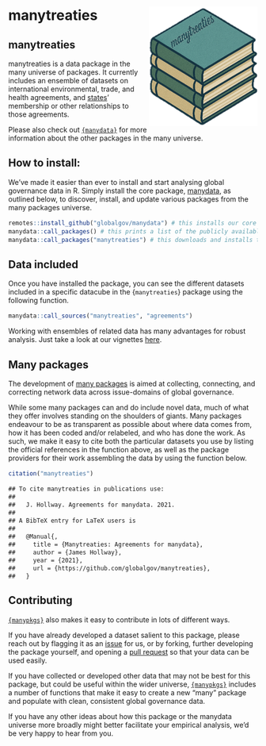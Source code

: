 
# manytreaties <img src="man/figures/manytreatiesLogo.png" align="right" width="220" alt="many treaties logo"/>

## manytreaties

manytreaties is a data package in the many universe of packages. It
currently includes an ensemble of datasets on international
environmental, trade, and health agreements, and
[states](https://github.com/globalgov/manystates)’ membership or other
relationships to those agreements.

Please also check out [`{manydata}`](https://github.com/globalgov) for
more information about the other packages in the many universe.

## How to install:

We’ve made it easier than ever to install and start analysing global
governance data in R. Simply install the core package,
[manydata](https://github.com/globalgov/manydata), as outlined below, to
discover, install, and update various packages from the many packages
universe.

``` r
remotes::install_github("globalgov/manydata") # this installs our core package, the only one you need to do independently
manydata::call_packages() # this prints a list of the publicly available data packages currently available
manydata::call_packages("manytreaties") # this downloads and installs the named package
```

## Data included

Once you have installed the package, you can see the different datasets
included in a specific datacube in the {`manytreaties`} package using
the following function.

``` r
manydata::call_sources("manytreaties", "agreements")
```

Working with ensembles of related data has many advantages for robust
analysis. Just take a look at our vignettes
[here](https://globalgov.github.io/manydata/articles/user.html).

## Many packages

The development of [many
packages](https://github.com/globalgov/manydata) is aimed at collecting,
connecting, and correcting network data across issue-domains of global
governance.

While some many packages can and do include novel data, much of what
they offer involves standing on the shoulders of giants. Many packages
endeavour to be as transparent as possible about where data comes from,
how it has been coded and/or relabeled, and who has done the work. As
such, we make it easy to cite both the particular datasets you use by
listing the official references in the function above, as well as the
package providers for their work assembling the data by using the
function below.

``` r
citation("manytreaties")
```

    ## To cite manytreaties in publications use:
    ## 
    ##   J. Hollway. Agreements for manydata. 2021.
    ## 
    ## A BibTeX entry for LaTeX users is
    ## 
    ##   @Manual{,
    ##     title = {Manytreaties: Agreements for manydata},
    ##     author = {James Hollway},
    ##     year = {2021},
    ##     url = {https://github.com/globalgov/manytreaties},
    ##   }

## Contributing

[`{manypkgs}`](https://github.com/globalgov/manypkgs) also makes it easy
to contribute in lots of different ways.

If you have already developed a dataset salient to this package, please
reach out by flagging it as an
[issue](https://github.com/globalgov/manytreaties/issues) for us, or by
forking, further developing the package yourself, and opening a [pull
request](https://github.com/globalgov/manytreaties/pulls) so that your
data can be used easily.

If you have collected or developed other data that may not be best for
this package, but could be useful within the wider universe,
[`{manypkgs}`](https://github.com/globalgov/manypkgs) includes a number
of functions that make it easy to create a new “many” package and
populate with clean, consistent global governance data.

If you have any other ideas about how this package or the manydata
universe more broadly might better facilitate your empirical analysis,
we’d be very happy to hear from you.
